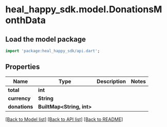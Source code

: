 # heal_happy_sdk.model.DonationsMonthData

## Load the model package
```dart
import 'package:heal_happy_sdk/api.dart';
```

## Properties
Name | Type | Description | Notes
------------ | ------------- | ------------- | -------------
**total** | **int** |  | 
**currency** | **String** |  | 
**donations** | **BuiltMap&lt;String, int&gt;** |  | 

[[Back to Model list]](../README.md#documentation-for-models) [[Back to API list]](../README.md#documentation-for-api-endpoints) [[Back to README]](../README.md)


